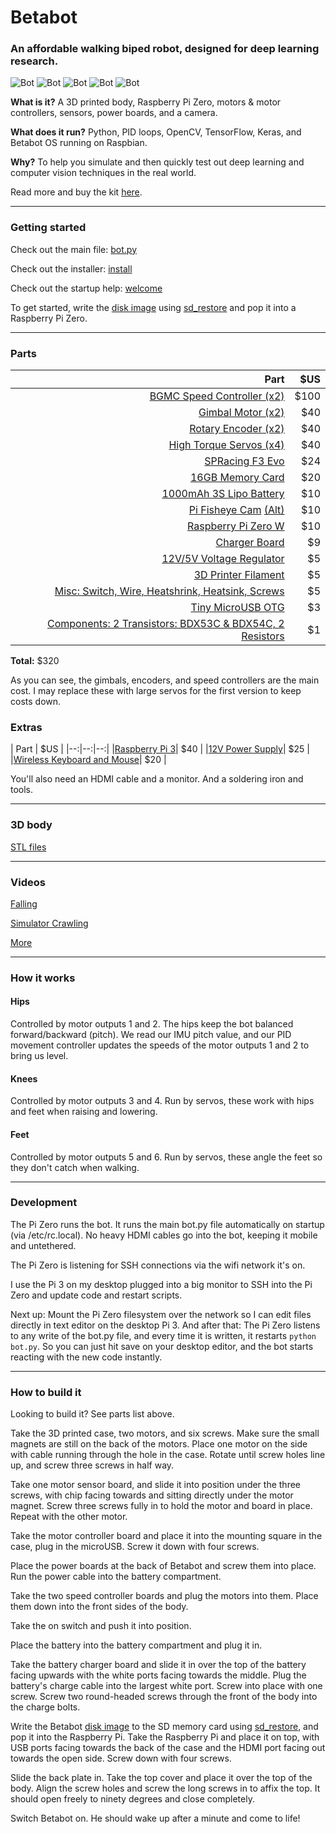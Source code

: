 # **Betabot**

### An affordable walking biped robot, designed for deep learning research.

![Bot](docs/fall.gif)
![Bot](docs/bot4.png)
![Bot](docs/bot3.png)
![Bot](docs/bot.gif)
![Bot](docs/whoop.gif)

**What is it?**
A 3D printed body, Raspberry Pi Zero, motors & motor controllers, sensors, power boards, and a camera.

**What does it run?**
Python, PID loops, OpenCV, TensorFlow, Keras, and Betabot OS running on Raspbian.

**Why?**
To help you simulate and then quickly test out deep learning and computer vision techniques in the real world.

Read more and buy the kit [here](https://robot-overlords.myshopify.com/pages/betabot).


---
### Getting started

Check out the main file: [bot.py](source/bot.py)

Check out the installer: [install](install/install)

Check out the startup help: [welcome](scripts/welcome)

To get started, write the [disk image](coming_soon) using [sd_restore](scripts/sd_restore) and pop it into a Raspberry Pi Zero.

---

### Parts

| Part | $US |
|--:|--:|
|[BGMC Speed Controller (x2)](http://www.rovertec.com/products-bgmc2.html)| $100 |
|[Gimbal Motor (x2)](https://www.aliexpress.com/item/Maytech-4180-130-turn-rc-brushless-gimbal-motor-in-radio-controlled-toys/1000001024913.html)| $40 |
|[Rotary Encoder (x2)](http://au.mouser.com/Search/ProductDetail.aspx?qs=Rt6VE0PE%2fOduJIB%252bRfeBZQ%3d%3d)| $40 |
|[High Torque Servos (x4)](https://hobbyking.com/en_us/turnigytm-tgy-s901d-ds-mg-robot-servo-13kg-0-14sec-58g.html)| $40 |
|[SPRacing F3 Evo](https://hobbyking.com/en_us/rjx-sp-racing-f3-evo-flight-controller.html)| $24 |
|[16GB Memory Card](https://www.adafruit.com/product/2693)| $20 |
|[1000mAh 3S Lipo Battery](https://hobbyking.com/en_us/turnigy-1000mah-3s-30c-lipo-pack.html)| $10 |
|[Pi Fisheye Cam](https://www.aliexpress.com/item/Raspberry-Pi-Zero-W-Camera-Module-Night-Vision-Wide-Angle-Fisheye-5MP-Webcam-with-Infrared-IR/32802572768.html) [(Alt)](https://www.aliexpress.com/item/Raspberry-Pi-Zero-Camera-Module-5MP-Camera-Webcam-for-Raspberry-Pi-Zero/32782501654.html)| $10 |
|[Raspberry Pi Zero W](https://www.adafruit.com/product/3400)| $10 |
|[Charger Board](https://hobbyking.com/en_us/hobbykingr-dc-4s-balance-charger-cell-checker-30w-2s-4s.html)| $9 |
|[12V/5V Voltage Regulator](https://hobbyking.com/en_us/matek-mini-power-hub-w-bec-5v-and-12v.html)| $5 |
|[3D Printer Filament](https://hobbyking.com/en_us/colido-3d-printer-filament-1-75mm-pla-500g-spool-white.html)| $5 |
|[Misc: Switch, Wire, Heatshrink, Heatsink, Screws](https://www.adafruit.com/product/1478)| $5 |
|[Tiny MicroUSB OTG](https://www.adafruit.com/product/2910)| $3 |
|[Components: 2 Transistors: BDX53C & BDX54C, 2 Resistors]()| $1 | 

**Total:** $320

As you can see, the gimbals, encoders, and speed controllers are the main cost. I may replace these with large servos for the first version to keep costs down.

### **Extras**

| Part | $US |
|--:|--:|--:|
|[Raspberry Pi 3](https://www.adafruit.com/product/3055)| $40 |
|[12V Power Supply](https://www.adafruit.com/product/352)| $25 |
|[Wireless Keyboard and Mouse](https://core-electronics.com.au/wireless-keyboard-and-mouse-for-raspberry-pi.html)| $20 |

You'll also need an HDMI cable and a monitor. And a soldering iron and tools.



---

### 3D body

[STL files](https://github.com/tjacobs/betabot/tree/master/ros/src/betabot_description/urdf)

---

### Videos

[Falling](https://github.com/tjacobs/betabot/blob/master/docs/fall.m4v?raw=true)

[Simulator Crawling](https://github.com/tjacobs/betabot/blob/master/docs/legs.mov?raw=true)

[More](https://github.com/tjacobs/betabot/blob/master/docs/)


---

### How it works

#### Hips

Controlled by motor outputs 1 and 2. The hips keep the bot balanced forward/backward (pitch). We read our IMU pitch value, and our PID movement controller updates the speeds of the motor outputs 1 and 2 to bring us level.

#### Knees

Controlled by motor outputs 3 and 4. Run by servos, these work with hips and feet when raising and lowering.

#### Feet

Controlled by motor outputs 5 and 6. Run by servos, these angle the feet so they don't catch when walking.


---
### Development

The Pi Zero runs the bot. It runs the main bot.py file automatically on startup (via /etc/rc.local). No heavy HDMI cables go into the bot, keeping it mobile and untethered.

The Pi Zero is listening for SSH connections via the wifi network it's on.

I use the Pi 3 on my desktop plugged into a big monitor to SSH into the Pi Zero and update code and restart scripts.

Next up: Mount the Pi Zero filesystem over the network so I can edit files directly in text editor on the desktop Pi 3. 
And after that: The Pi Zero listens to any write of the bot.py file, and every time it is written, it restarts `python bot.py`. So you can just hit save on your desktop editor, and the bot starts reacting with the new code instantly.


---
### How to build it

Looking to build it? See parts list above.

Take the 3D printed case, two motors, and six screws. Make sure the small magnets are still on the back of the motors. Place one motor on the side with cable running through the hole in the case. Rotate until screw holes line up, and screw three screws in half way.

Take one motor sensor board, and slide it into position under the three screws, with chip facing towards and sitting directly under the motor magnet. Screw three screws fully in to hold the motor and board in place. Repeat with the other motor.

Take the motor controller board and place it into the mounting square in the case, plug in the microUSB. Screw it down with four screws.

Place the power boards at the back of Betabot and screw them into place. Run the power cable into the battery compartment.

Take the two speed controller boards and plug the motors into them. Place them down into the front sides of the body.

Take the on switch and push it into position.

Place the battery into the battery compartment and plug it in. 

Take the battery charger board and slide it in over the top of the battery facing upwards with the white ports facing towards the middle. Plug the battery's charge cable into the largest white port. Screw into place with one screw. Screw two round-headed screws through the front of the body into the charge bolts.

Write the Betabot [disk image](coming_soon) to the SD memory card using [sd_restore](scripts/sd_restore), and pop it into the Raspberry Pi. Take the Raspberry Pi and place it on top, with USB ports facing towards the back of the case and the HDMI port facing out towards the open side. Screw down with four screws. 

Slide the back plate in. Take the top cover and place it over the top of the body. Align the screw holes and screw the long screws in to affix the top. It should open freely to ninety degrees and close completely.

Switch Betabot on. He should wake up after a minute and come to life!

